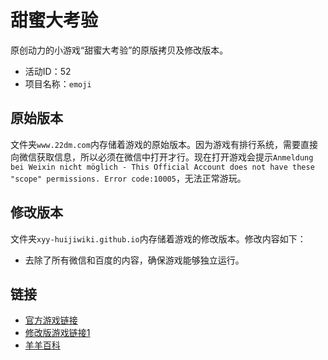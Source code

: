 # 甜蜜大考验
原创动力的小游戏“甜蜜大考验”的原版拷贝及修改版本。
- 活动ID：52
- 项目名称：`emoji`

## 原始版本
文件夹`www.22dm.com`内存储着游戏的原始版本。因为游戏有排行系统，需要直接向微信获取信息，所以必须在微信中打开才行。现在打开游戏会提示`Anmeldung bei Weixin nicht möglich - This Official Account does not have these "scope" permissions. Error code:10005`，无法正常游玩。

## 修改版本
文件夹`xyy-huijiwiki.github.io`内存储着游戏的修改版本。修改内容如下：
- 去除了所有微信和百度的内容，确保游戏能够独立运行。

## 链接
- [官方游戏链接](http://www.22dm.com/act/h5/emoji)
- [修改版游戏链接1](https://xyy-huijiwiki.github.io/22dm-act/xyy-huijiwiki.github.io/act/h5/emoji/index.html)
- [羊羊百科](https://xyy.huijiwiki.com/wiki/甜蜜大考验)